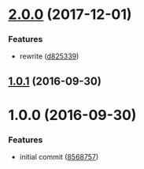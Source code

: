 <a name="2.0.0"></a>
# [2.0.0](https://github.com/poppinss/haye/compare/v1.0.1...v2.0.0) (2017-12-01)


### Features

* rewrite ([d825339](https://github.com/poppinss/haye/commit/d825339))



<a name="1.0.1"></a>
## [1.0.1](https://github.com/poppinss/haye/compare/v1.0.0...v1.0.1) (2016-09-30)



<a name="1.0.0"></a>
# 1.0.0 (2016-09-30)


### Features

* initial commit ([8568757](https://github.com/poppinss/haye/commit/8568757))




